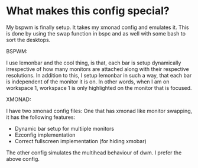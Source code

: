 # What makes this config special?
My bspwm is finally setup. It takes my xmonad config and emulates it. This is done by using the swap function in bspc and as well with some bash to sort the desktops.

BSPWM:

I use lemonbar and the cool thing, is that, each bar is setup dynamically irrespective of how many monitors are attached along with their respective resolutions. In addition to this, I setup lemonbar in such a way, that each bar is independent of the monitor it is on. In other words, when I am on workspace 1, workspace 1 is only highlighted on the monitor that is focused. 

XMONAD:

I have two xmonad config files:
One that has xmonad like monitor swapping, it has the following features:
- Dynamic bar setup for multiiple monitors
- Ezconfig implementation
- Correct fullscreen implementation (for hiding xmobar)

The other config simulates the multihead behaviour of dwm. I prefer the above config.
